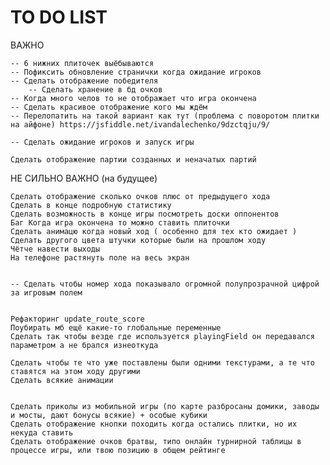 # TO DO LIST

ВАЖНО

	-- 6 нижних плиточек выёбываются
	-- Пофиксить обновление странички когда ожидание игроков
	-- Сделать отображение победителя
		-- Сделать хранение в бд очков
	-- Когда много челов то не отображает что игра окончена
	-- Сделать красивое отображение кого мы ждём
	-- Перелопатить на такой вариант как тут (проблема с поворотом плитки на айфоне) https://jsfiddle.net/ivandalechenko/9dzctqju/9/

	-- Сделать ожидание игроков и запуск игры

	Сделать отображение партии созданных и неначатых партий 


НЕ СИЛЬНО ВАЖНО (на будущее)

	Сделать отображение сколько очков плюс от предыдущего хода
	Сделать в конце подробную статистику
	Сделать возможность в конце игры посмотреть доски оппонентов
	Баг Когда игра окончена то можно ставить плиточки
	Сделать анимацю когда новый ход ( особенно для тех кто ожидает )
	Сделать другого цвета штучки которые были на прошлом ходу
	Чётче навести выходы
	На телефоне растянуть поле на весь экран


	-- Сделать чтобы номер хода показывало огромной полупрозрачной цифрой за игровым полем 


	Рефакторинг update_route_score
	Поубирать мб ещё какие-то глобальные переменные
	Сделать так чтобы везде где используется playingField он передавался параметром а не брался изнеоткуда

	Сделать чтобы те что уже поставлены были одними текстурами, а те что ставятся на этом ходу другими
	Сделать всякие анимации


	Сделать приколы из мобильной игры (по карте разбросаны домики, заводы и мосты, дают бонусы всякие) + особые кубики
	Сделать отображение кнопки походить когда остались плитки, но их некуда ставить
	Сделать отображение очков братвы, типо онлайн турнирной таблицы в процессе игры, или твою позицию в общем рейтинге







